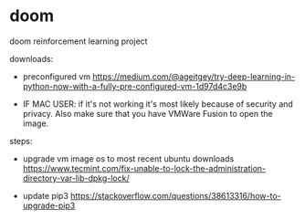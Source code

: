 # doom
doom reinforcement learning project

downloads:
- preconfigured vm 
https://medium.com/@ageitgey/try-deep-learning-in-python-now-with-a-fully-pre-configured-vm-1d97d4c3e9b

- IF MAC USER: if it's not working it's most likely because of security and privacy. Also make sure that you have VMWare Fusion to open the image.

steps:
- upgrade vm image os to most recent ubuntu downloads
https://www.tecmint.com/fix-unable-to-lock-the-administration-directory-var-lib-dpkg-lock/

- update pip3
https://stackoverflow.com/questions/38613316/how-to-upgrade-pip3



